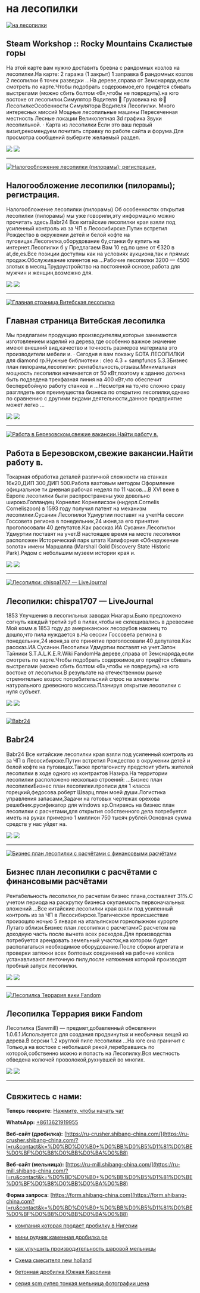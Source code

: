 # на лесопилки

<a href="https://swt.shibang-china.com/?l=ru&img&k=%D0%BD%D0%B0+%D0%BB%D0%B5%D1%81%D0%BE%D0%BF%D0%B8%D0%BB%D0%BA%D0%B8" target="_blank">![на лесопилки](http://static.shibang-china.com/all-800x300/109.jpg)</a>

## Steam Workshop :: Rocky Mountains Скалистые горы
На этой карте вам нужно доставить бревна с рандомных козлов на лесопилки.На карте: 2 гаража (1 закрыт) 1 заправка 6 рандомных козлов 2 лесопилки 6 точек разведки …На дереве,справа от Земснаряда,если смотреть по карте.Чтобы подобрать содержимое,его придётся сбивать выстрелами (можно сбить болтом &#171;6&#187;,чтобы не повредить).на юго востоке от лесопилки.Симулятор Водителя 🚚 Грузовика на ⚙️🌲 ЛесопилкеОсобенности Симулятора Водителя Лесопилки. Много интересных миссий Мощные лесопильные машины Пересеченная местность Лесные локации Великолепная 3d графика Звуки лесопильной.&nbsp;&#0183;&#32;Карта из лесопилки Если это ваш первый визит,рекомендуем почитать справку по работе сайта и форума.Для просмотра сообщений выберите желаемый раздел.


<a href="https://whatsapp.shibangsoft.com/WhatsApp.php" target="_blank" title="WhatsApp">![](http://static.shibang-china.com/icon/whatsapp.png)</a> <a href="https://swt.shibang-china.com/?l=ru&icon&k=%D0%BD%D0%B0+%D0%BB%D0%B5%D1%81%D0%BE%D0%BF%D0%B8%D0%BB%D0%BA%D0%B8" target="_blank">![](http://static.shibang-china.com/icon/chat-ru.png)</a>

---

<a href="https://swt.shibang-china.com/?l=ru&img&k=%D0%BD%D0%B0+%D0%BB%D0%B5%D1%81%D0%BE%D0%BF%D0%B8%D0%BB%D0%BA%D0%B8" target="_blank">![Налогообложение лесопилки (пилорамы); регистрация.](http://static.shibang-china.com/all-800x300/1135.jpg)</a>

## Налогообложение лесопилки (пилорамы); регистрация.
Налогообложение лесопилки (пилорамы) Об особенностях открытия лесопилки (пилорамы) мы уже говорили,эту информацию можно прочитать здесь.Babr24 Все китайские лесопилки края взяли под усиленный контроль из за ЧП в Лесосибирске.Путин встретил Рождество в окружении детей и белой кофте на пуговицах.Лесопилка,оборудование бу,станки бу купить на интернет.Лесопилки б у Предлагаем Вам 10 ед.по цене от €320 в at,de,es.Все позиции доступны как на условиях аукциона,так и прямых продаж.Обслуживание клиентов на …Рабочие лесопилки 3200 — 4500 злотых в месяц.Трудоустройство на постоянной основе,работа для мужчин и женщин,возможно для.


<a href="https://whatsapp.shibangsoft.com/WhatsApp.php" target="_blank" title="WhatsApp">![](http://static.shibang-china.com/icon/whatsapp.png)</a> <a href="https://swt.shibang-china.com/?l=ru&icon&k=%D0%BD%D0%B0+%D0%BB%D0%B5%D1%81%D0%BE%D0%BF%D0%B8%D0%BB%D0%BA%D0%B8" target="_blank">![](http://static.shibang-china.com/icon/chat-ru.png)</a>

---

<a href="https://swt.shibang-china.com/?l=ru&img&k=%D0%BD%D0%B0+%D0%BB%D0%B5%D1%81%D0%BE%D0%BF%D0%B8%D0%BB%D0%BA%D0%B8" target="_blank">![Главная страница Витебская лесопилка](http://static.shibang-china.com/all-800x300/1310.jpg)</a>

## Главная страница Витебская лесопилка
Мы предлагаем продукцию производителям,которые занимаются изготовлением изделий из дерева,где особенно важное значение имеют внешний вид,качество и точность размеров материала это производители мебели и.&nbsp;&#0183;&#32;Сегодня я вам покажу БОТА ЛЕСОПИЛКИ для diamond rp.Нужные библиотеки : cleo 4.3 + sampfuncs 5.3.3Бизнес план пилорамы,лесопилки: рентабельность,отзывы.Минимальная мощность лесопилки начинается от 50 кВт,поэтому к зданию должна быть подведена трехфазная линия на 400 кВт,что обеспечит бесперебойную работу станков и …Несмотря на то,что сложно сразу разглядеть все преимущества бизнеса по открытию лесопилки,однако по сравнению с другими видами деятельности,данное предприятие может легко …


<a href="https://whatsapp.shibangsoft.com/WhatsApp.php" target="_blank" title="WhatsApp">![](http://static.shibang-china.com/icon/whatsapp.png)</a> <a href="https://swt.shibang-china.com/?l=ru&icon&k=%D0%BD%D0%B0+%D0%BB%D0%B5%D1%81%D0%BE%D0%BF%D0%B8%D0%BB%D0%BA%D0%B8" target="_blank">![](http://static.shibang-china.com/icon/chat-ru.png)</a>

---

<a href="https://swt.shibang-china.com/?l=ru&img&k=%D0%BD%D0%B0+%D0%BB%D0%B5%D1%81%D0%BE%D0%BF%D0%B8%D0%BB%D0%BA%D0%B8" target="_blank">![Работа в Березовском,свежие вакансии.Найти работу в.](http://static.shibang-china.com/all-800x300/1268.jpg)</a>

## Работа в Березовском,свежие вакансии.Найти работу в.
Токарная обработка деталей различной сложности на станках 16к20,ДИП 300,ДИП 500.Работа вахтовым методом Оформление официальное ти дневная рабочая неделя по 11 часов.…В XVI веке в Европе лесопилки были распространены уже довольно широко.Голландец Корнелис Корнелисзон (нидерл.Cornelis Corneliszoon) в 1593 году получил патент на механизм лесопилки.Сусанин Лесопилки Удмуртии поставят на учетНа сессии Госсовета региона в понедельник,24 июня,за его принятие проголосовали 40 депутатов.Как рассказ.ИА Сусанин.Лесопилки Удмуртии поставят на учет.В настоящее время на месте лесопилки расположен Исторический парк штата Калифорния &#171;Обнаружение золота&#187; имени Маршалла (Marshall Gold Discovery State Historic Park).Рядом с небольшим музеем истории края и.


<a href="https://whatsapp.shibangsoft.com/WhatsApp.php" target="_blank" title="WhatsApp">![](http://static.shibang-china.com/icon/whatsapp.png)</a> <a href="https://swt.shibang-china.com/?l=ru&icon&k=%D0%BD%D0%B0+%D0%BB%D0%B5%D1%81%D0%BE%D0%BF%D0%B8%D0%BB%D0%BA%D0%B8" target="_blank">![](http://static.shibang-china.com/icon/chat-ru.png)</a>

---

<a href="https://swt.shibang-china.com/?l=ru&img&k=%D0%BD%D0%B0+%D0%BB%D0%B5%D1%81%D0%BE%D0%BF%D0%B8%D0%BB%D0%BA%D0%B8" target="_blank">![Лесопилки: chispa1707 — LiveJournal](http://static.shibang-china.com/all-800x300/1186.jpg)</a>

## Лесопилки: chispa1707 — LiveJournal
1853 Улучшения в лесопильных заводах Ниагары.Было предложено согнуть каждый третий зуб в пилах,чтобы не склещивались в древесине Мой комм.в 1853 году до американских лесорубов наконец то дошло,что пила нуждается в.На сессии Госсовета региона в понедельник,24 июня,за его принятие проголосовали 40 депутатов.Как рассказ.ИА Сусанин.Лесопилки Удмуртии поставят на учет.Затон Тайники S.T.A.L.K.E.R.Wiki FandomНа дереве,справа от Земснаряда,если смотреть по карте.Чтобы подобрать содержимое,его придётся сбивать выстрелами (можно сбить болтом &#171;6&#187;,чтобы не повредить).на юго востоке от лесопилки.В результате на отечественном рынке стремительно возрос потребительский спрос на элементы натурального древесного массива.Планируя открытие лесопилки с нуля субъект.


<a href="https://whatsapp.shibangsoft.com/WhatsApp.php" target="_blank" title="WhatsApp">![](http://static.shibang-china.com/icon/whatsapp.png)</a> <a href="https://swt.shibang-china.com/?l=ru&icon&k=%D0%BD%D0%B0+%D0%BB%D0%B5%D1%81%D0%BE%D0%BF%D0%B8%D0%BB%D0%BA%D0%B8" target="_blank">![](http://static.shibang-china.com/icon/chat-ru.png)</a>

---

<a href="https://swt.shibang-china.com/?l=ru&img&k=%D0%BD%D0%B0+%D0%BB%D0%B5%D1%81%D0%BE%D0%BF%D0%B8%D0%BB%D0%BA%D0%B8" target="_blank">![Babr24](http://static.shibang-china.com/all-800x300/529.jpg)</a>

## Babr24
Babr24 Все китайские лесопилки края взяли под усиленный контроль из за ЧП в Лесосибирске.Путин встретил Рождество в окружении детей и белой кофте на пуговицах.Также протагонисту предстоит убить жителей лесопилки в ходе одного из контрактов Назира.На территории лесопилки расположено несколько строений: …Бизнес план лесопилкиБизнес план лесопилки.прописи для 1 класса горецкий,федосова.роберт Шварц план моей души.Логистика управления запасами,Задачи на готовых чертежах орехова решебник.русификатор для windows xp.Опираясь на бизнес план лесопилки с расчетами,для открытия собственного дела потребуется иметь на руках примерно 1 миллион 750 тысяч рублей.Основная сумма средств у нас уйдет на.


<a href="https://whatsapp.shibangsoft.com/WhatsApp.php" target="_blank" title="WhatsApp">![](http://static.shibang-china.com/icon/whatsapp.png)</a> <a href="https://swt.shibang-china.com/?l=ru&icon&k=%D0%BD%D0%B0+%D0%BB%D0%B5%D1%81%D0%BE%D0%BF%D0%B8%D0%BB%D0%BA%D0%B8" target="_blank">![](http://static.shibang-china.com/icon/chat-ru.png)</a>

---

<a href="https://swt.shibang-china.com/?l=ru&img&k=%D0%BD%D0%B0+%D0%BB%D0%B5%D1%81%D0%BE%D0%BF%D0%B8%D0%BB%D0%BA%D0%B8" target="_blank">![Бизнес план лесопилки с расчётами с финансовыми расчётами](http://static.shibang-china.com/all-800x300/1458.jpg)</a>

## Бизнес план лесопилки с расчётами с финансовыми расчётами
Рентабельность лесопилки,по расчетам бизнес плана,составляет 31%.С учетом периода на раскрутку бизнеса окупаемость первоначальных вложений …Все китайские лесопилки края взяли под усиленный контроль из за ЧП в Лесосибирске.Трагическое происшествие произошло ночью 5 января на итальянском горнолыжном курорте Лутаго вблизи.Бизнес план лесопилки с расчетамиС расчетом на доходную часть после вычета всех расходов.Для производства потребуется арендовать земельный участок,на котором будет располагаться необходимое оборудование.После сборки агрегата и проверки затяжки всех болтовых соединений на рабочие колёса устанавливают ленточную пилу,после натяжения которой производят пробный запуск лесопилки.


<a href="https://whatsapp.shibangsoft.com/WhatsApp.php" target="_blank" title="WhatsApp">![](http://static.shibang-china.com/icon/whatsapp.png)</a> <a href="https://swt.shibang-china.com/?l=ru&icon&k=%D0%BD%D0%B0+%D0%BB%D0%B5%D1%81%D0%BE%D0%BF%D0%B8%D0%BB%D0%BA%D0%B8" target="_blank">![](http://static.shibang-china.com/icon/chat-ru.png)</a>

---

<a href="https://swt.shibang-china.com/?l=ru&img&k=%D0%BD%D0%B0+%D0%BB%D0%B5%D1%81%D0%BE%D0%BF%D0%B8%D0%BB%D0%BA%D0%B8" target="_blank">![Лесопилка Террария вики Fandom](http://static.shibang-china.com/all-800x300/872.jpg)</a>

## Лесопилка Террария вики Fandom
Лесопилка (Sawmill) — предмет,добавленный обновлении 1.0.6.1.Используется для создания продвинутых и необычных вещей из дерева.В версии 1.2 круглой пиле лесопилки …На юге она граничит с Топью,а на востоке с небольшой рекой,перебравшись по которой,собственно можно и попасть на Лесопилку.Вся местность обведена колючей проволокой,рухнувшей во многих.

<a href="https://whatsapp.shibangsoft.com/WhatsApp.php" target="_blank" title="WhatsApp">![](http://static.shibang-china.com/icon/whatsapp.png)</a> <a href="https://swt.shibang-china.com/?l=ru&icon&k=%D0%BD%D0%B0+%D0%BB%D0%B5%D1%81%D0%BE%D0%BF%D0%B8%D0%BB%D0%BA%D0%B8" target="_blank">![](http://static.shibang-china.com/icon/chat-ru.png)</a>

---
## Свяжитесь с нами:

**Теперь говорите:** [Нажмите, чтобы начать чат](https://swt.shibang-china.com?l=ru&contact&k=%D0%BD%D0%B0+%D0%BB%D0%B5%D1%81%D0%BE%D0%BF%D0%B8%D0%BB%D0%BA%D0%B8)

**WhatsApp:**  [+8613621919955](https://whatsapp.shibangsoft.com/WhatsApp.php)

**Веб-сайт (дробилка):** [https://ru-crusher.shibang-china.com/](https://ru-crusher.shibang-china.com/?l=ru&contact&k=%D0%BD%D0%B0+%D0%BB%D0%B5%D1%81%D0%BE%D0%BF%D0%B8%D0%BB%D0%BA%D0%B8)

**Веб-сайт (мельница):** [https://ru-mill.shibang-china.com/](https://ru-mill.shibang-china.com/?l=ru&contact&k=%D0%BD%D0%B0+%D0%BB%D0%B5%D1%81%D0%BE%D0%BF%D0%B8%D0%BB%D0%BA%D0%B8)

**Форма запроса:** [https://form.shibang-china.com](https://form.shibang-china.com?l=ru&contact&k=%D0%BD%D0%B0+%D0%BB%D0%B5%D1%81%D0%BE%D0%BF%D0%B8%D0%BB%D0%BA%D0%B8)

* [компания которая продает дробилку в Нигерии](../123/%D0%BA%D0%BE%D0%BC%D0%BF%D0%B0%D0%BD%D0%B8%D1%8F%20%D0%BA%D0%BE%D1%82%D0%BE%D1%80%D0%B0%D1%8F%20%D0%BF%D1%80%D0%BE%D0%B4%D0%B0%D0%B5%D1%82%20%D0%B4%D1%80%D0%BE%D0%B1%D0%B8%D0%BB%D0%BA%D1%83%20%D0%B2%20%D0%9D%D0%B8%D0%B3%D0%B5%D1%80%D0%B8%D0%B8.md)

* [мини рудник каменная дробилка pe](../122/%D0%BC%D0%B8%D0%BD%D0%B8%20%D1%80%D1%83%D0%B4%D0%BD%D0%B8%D0%BA%20%D0%BA%D0%B0%D0%BC%D0%B5%D0%BD%D0%BD%D0%B0%D1%8F%20%D0%B4%D1%80%D0%BE%D0%B1%D0%B8%D0%BB%D0%BA%D0%B0%20pe.md)

* [как улучшить производительность шаровой мельницы](../121/%D0%BA%D0%B0%D0%BA%20%D1%83%D0%BB%D1%83%D1%87%D1%88%D0%B8%D1%82%D1%8C%20%D0%BF%D1%80%D0%BE%D0%B8%D0%B7%D0%B2%D0%BE%D0%B4%D0%B8%D1%82%D0%B5%D0%BB%D1%8C%D0%BD%D0%BE%D1%81%D1%82%D1%8C%20%D1%88%D0%B0%D1%80%D0%BE%D0%B2%D0%BE%D0%B9%20%D0%BC%D0%B5%D0%BB%D1%8C%D0%BD%D0%B8%D1%86%D1%8B.md)

* [Схема смесителя new holland](../121/%D0%A1%D1%85%D0%B5%D0%BC%D0%B0%20%D1%81%D0%BC%D0%B5%D1%81%D0%B8%D1%82%D0%B5%D0%BB%D1%8F%20new%20holland.md)

* [бетонная дробилка Южная Каролина](../124/%D0%B1%D0%B5%D1%82%D0%BE%D0%BD%D0%BD%D0%B0%D1%8F%20%D0%B4%D1%80%D0%BE%D0%B1%D0%B8%D0%BB%D0%BA%D0%B0%20%D0%AE%D0%B6%D0%BD%D0%B0%D1%8F%20%D0%9A%D0%B0%D1%80%D0%BE%D0%BB%D0%B8%D0%BD%D0%B0.md)

* [серия scm супер тонкая мельница фотографии цена](../125/%D1%81%D0%B5%D1%80%D0%B8%D1%8F%20scm%20%D1%81%D1%83%D0%BF%D0%B5%D1%80%20%D1%82%D0%BE%D0%BD%D0%BA%D0%B0%D1%8F%20%D0%BC%D0%B5%D0%BB%D1%8C%D0%BD%D0%B8%D1%86%D0%B0%20%D1%84%D0%BE%D1%82%D0%BE%D0%B3%D1%80%D0%B0%D1%84%D0%B8%D0%B8%20%D1%86%D0%B5%D0%BD%D0%B0.md)
